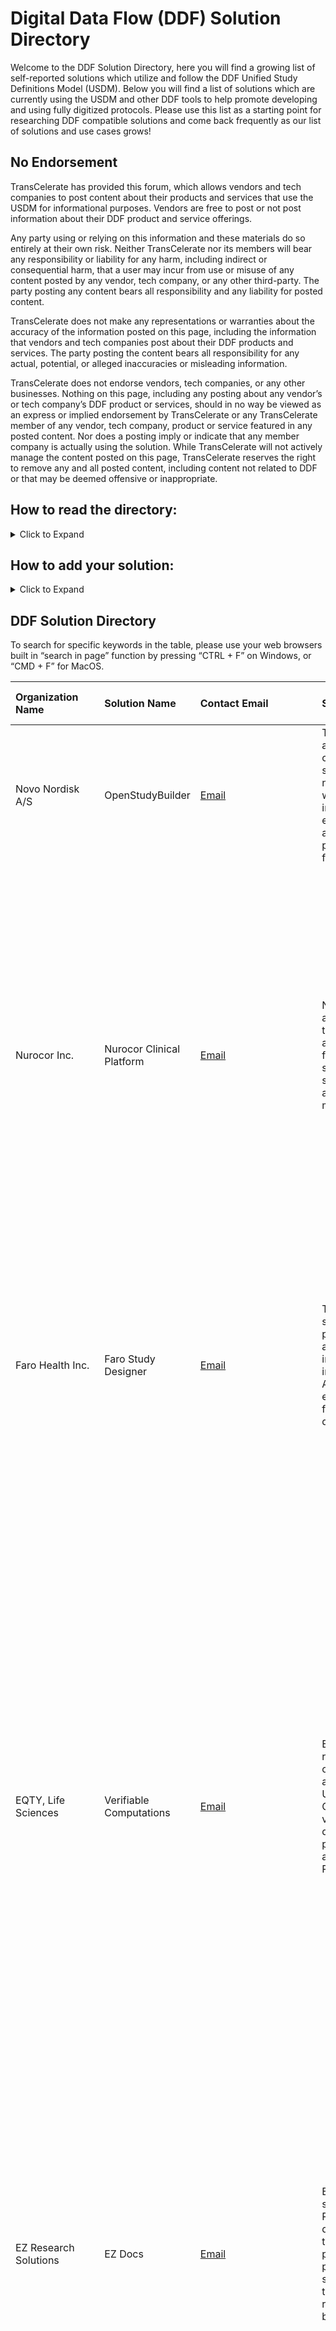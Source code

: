 # Digital Data Flow (DDF) Solution Directory
Welcome to the DDF Solution Directory, here you will find a growing list of self-reported solutions which utilize and follow the DDF Unified Study Definitions Model (USDM). Below you will find a list of solutions which are currently using the USDM and other DDF tools to help promote developing and using fully digitized protocols. Please use this list as a starting point for researching DDF compatible solutions and come back frequently as our list of solutions and use cases grows!

## No Endorsement
TransCelerate has provided this forum, which allows vendors and tech companies to post content about their products and services that use the USDM for informational purposes.  Vendors are free to post or not post information about their DDF product and service offerings. 

Any party using or relying on this information and these materials do so entirely at their own risk.  Neither TransCelerate nor its members will bear any responsibility or liability for any harm, including indirect or consequential harm, that a user may incur from use or misuse of any  content posted by any vendor, tech company, or any other third-party.  The party posting any content bears all responsibility and any liability for posted content.  

TransCelerate does not make any representations or warranties about the accuracy of the information posted on this page, including the information that vendors and tech companies post about their DDF products and services.   The party posting the content bears all responsibility for any actual, potential, or alleged inaccuracies or misleading information.  

TransCelerate does not endorse vendors, tech companies, or any other businesses.  Nothing on this page, including any posting about any vendor’s or tech company’s DDF product or services, should in no way be viewed as an express or implied endorsement by TransCelerate or any TransCelerate member of any vendor, tech company, product or service featured in any posted content.  Nor does a posting imply or indicate that any member company is actually using the solution.
While TransCelerate will not actively manage the content posted on this page, TransCelerate reserves the right to remove any and all posted content, including content not related to DDF or that may be deemed offensive or inappropriate.


## How to read the directory:
<details>

<summary>Click to Expand</summary>

<p></p>
Our current iteration of the DDF Solution Directory is meant to provide basic functionality for capturing and displaying solutions as they are submitted. New solutions will be appended to the bottom of the table in the order they are submitted, and we will work hard to ensure there are no duplications in the material.
<p></p>
<h3><u>Directory Table Colums</u></h3>
Each row of the table represents a unique solution, with colums containing the following information:
<p></p>
<ul>
<li><b>Organization Name</b> - Name of company or team which owns the solution</li>
<li><b>Solution Name</b> - Name of the specific DDF compatible solution</li>
<li><b>Contact Email</b> - Point of contact for more information on the solution</li>
<li><b>Solution Description</b> - Short description of what the solution does, limited to 250 characters max</li>
<li><b>More Info</b> - For more information, click this link to view the long description submitted with the solution</li>
<li><b>Covered Use Cases</b> - Specific use cases addressed by the solution (use case descriptions are below)</li>
<li><b>USDM Version Compatibility</b> - Latest compatible version of the USDM which the solution utilizes</li>
<li><b>Website</b> - External link to organizations website with more information on the specific solution</li>
<p></p>
</ul>
<h3><u>Use Case Descriptions</u></h3>
<ul>
<li><b>Data analytics and reporting</b> - Solutions automating SAP set-up and statistical analysis</li>
<li><b>Data storage in Metadata Repository (MDR)</b> - Solutions enabling data integration from/to an MDR</li>
<li><b>Decentralized Clinical Trials (DCT)</b> - Solutions organizing and/or facilitating DCT set up and operation</li>
<li><b>Diverse and Inclusive Trial Design</b> - Solutions capturing, displaying, and improving trial participant diversity</li>
<li><b>Electronic Data Capture (EDC)</b> - Solutions integrating data from/to EDC systems</li>
<li><b>Electronic Health Record (EHR)</b> - Solutions integrating data from/to EHR systems</li>
<li><b>eSource</b> - Solutions utilizing data integration from non-standard sources (i.e. wearables, in home diagnostics, etc.)</li>
<li><b>Operational systems (i.e. CTMS, IRT, etc.)</b> - Solutions integrating data from/to other operational systems</li>
<li><b>Patient eligibility screening</b> - Solutions utilizing inclusion/exclusion criteria for the purposes of screening participants</li>
<li><b>Registry reporting</b> - Solutions providing automated submission to data registries</li>
<li><b>Regulatory submission</b> - Solutions providing automated submission to regulatory bodies</li>
<li><b>Risk management</b> - Solutions supporting risk assessment, monitoring and/or analysis</li>
<li><b>Study authoring</b> - Solutions used to design and publish a study protocol</li>
</ul>

</details>

## How to add your solution:
<details>
  
<summary>Click to Expand</summary>

<p></p>
Please use the following link to add your solution to our list, specific instructions for completing the form can be found on the linked page.
<p></p>
<a href="https://github.com/transcelerate/ddf-directory/issues/new?assignees=&labels=&projects=&template=new-directory-entry.yml&title=%5BDDF+Directory+Entry%5D+%3A+Please+Copy+Solution+Name+Here">Click here to add your solution</a>
<p></p>
<i>(Note: We are utilizing Github's built in "Issue" function to define a custom form template and capture the solution information)</i>
<p></p>
Please ensure your information is correct before submitting your solution. Once submitted, it will be difficult to modify the captured information, and any site administration will take place once a quarter via written request to <a href="mailto:DDF@transceleratebiopharmainc.com">DDF@transceleratebiopharmainc.com</a>
<p></p>
  
</details>

## DDF Solution Directory

To search for specific keywords in the table, please use your web browsers built in “search in page” function by pressing “CTRL + F” on Windows, or “CMD + F” for MacOS.

| Organization Name | Solution Name | Contact Email | Solution Description | More Info | Covered Use Cases | USDM Version Compatibility | Website |
| :--- | :--- | :--- | :--- | :--- | :--- | :--- | :--- |
| Novo Nordisk A/S | OpenStudyBuilder | [Email](mailto:OpenStudyBuilder@gmail.com) | The OpenStudyBuilder is an open-source project for clinical study specifications. This tool is a new approach for working with studies that once fully implemented will drive end-to-end consistency and more efficient processes - all the way from proto | [More Information](https://github.com/transcelerate/ddf-directory/issues/4) | Data storage in Metadata Repository (MDR) | 3.0 | [LINK](https://novo-nordisk.gitlab.io/nn-public/openstudybuilder/project-description/) |
| Nurocor Inc. | Nurocor Clinical Platform | [Email](mailto:barrie.nelson@nurocor.com) | Nurocor Clinical Platform is a software application suite to create study definitions and streamline the digital flow from protocol to submission. Our clients save, conservatively, $8M and 8 months on the median Phase 3 study. | [More Information](https://github.com/transcelerate/ddf-directory/issues/5) | Data storage in Metadata Repository (MDR), Decentralized Clinical Trials (DCT), Diverse and Inclusive Trial Design, Electronic Data Capture (EDC), Operational systems (i.e. CTMS, IRT, etc.), Patient elegibility screening, Registry reporting, Study authoring, Specimen management, template based clinical document authoring in general | 3.0 | [LINK](https://nurocor.com) |
| Faro Health Inc. | Faro Study Designer | [Email](mailto:sales@farohealth.com) | The Faro Study Designer streamlines clinical trial protocol development with a digital-first approach, integrating real-time insights, modular design & AI. It addresses manual errors & automates tasks for seamless data flow from design to submission. | [More Information](https://github.com/transcelerate/ddf-directory/issues/6) | Data analytics and reporting, Decentralized Clinical Trials (DCT), Diverse and Inclusive Trial Design, Electronic Data Capture (EDC), Operational systems (i.e. CTMS, IRT, etc.), Study authoring, Digitalized Study Designer | 3.0 | [LINK](https://farohealth.com) |
| EQTY, Life Sciences | Verifiable Computations | [Email](mailto:alistair.dootson@eqtylab.io) | Ensuring transparency, reproducibility, and control over protocol creation and adherence to current USDM standards is crucial. Our technology provides visibility into the downstream impacts of protocol changes on analysis and CSR. Regulators can trus | [More Information](https://github.com/transcelerate/ddf-directory/issues/7) | Data analytics and reporting, Data storage in Metadata Repository (MDR), Decentralized Clinical Trials (DCT), Diverse and Inclusive Trial Design, Electronic Data Capture (EDC), Electronic Health Record (EHR), eSource, Operational systems (i.e. CTMS, IRT, etc.), Registry reporting, Regulatory submission, Risk management, Study authoring, We are honored to be considered for designing a modern clinical data and computational environment for regulators. This will enable RWE submissions, AI use, and eliminate data submissions by sponsors, simplifying management for federal organizations. | 3.0 | [LINK](eqytlab.io) |
| EZ Research Solutions | EZ Docs | [Email](mailto:angie.schwab@ezresearchsolutions.com) | EZDocs is an innovative software solution by EZ Research Solutions designed to revolutionize the clinical trial start-up process. This proprietary, patent-pending tool simplifies and accelerates the development of research studies by breaking the ent | [More Information](https://github.com/transcelerate/ddf-directory/issues/8) | Data storage in Metadata Repository (MDR), Decentralized Clinical Trials (DCT), Diverse and Inclusive Trial Design, eSource, Patient elegibility screening, Regulatory submission, Risk management, Study authoring | 2.0 | [LINK](https://www.ezresearchsolutions.com/) |
| Indegene, Inc. | Next Digital Protocol authoring | [Email](mailto:Mark.williams@indegene.com) | A web based User interface to author a new digital protocol using the Transcelerate Clinical Protocol Template (CPT) ( or a custom protocol  template) utilizing standards specified in CDISC’s USDM v3.0 to create a machine-readable JSON file as well a | [More Information](https://github.com/transcelerate/ddf-directory/issues/9) | Data analytics and reporting, Data storage in Metadata Repository (MDR), Decentralized Clinical Trials (DCT), Diverse and Inclusive Trial Design, Electronic Data Capture (EDC), Study authoring, Beyond currently working solutions for Protocol digitization, authoring and accelerating Clinical study database (eDC) specification design as a DDF downstream use case, Indegene’s NEXT protocol authoring and database accelerator platform was architected to enable future downstream use cases beyond the digital protocol and clinical study database creation such as application and process accelerators for creating digitized documents such as the SAP, standard study TLF specifications and CSR content from a “One Source of Truth” approach These additional DDF downstream use cases are a work in progress currently as standards for these deliverables and documents evolve. | 3.0 | [LINK](https://www.indegene.com/what-we-do/enterprise-clinical-solutions) |
| TATA CONSULTANCY SERVICES LTD. | TCS ADD™ Metadata Repository | [Email](mailto:mayank.bhatia@tcs.com) | https://www.tcs.com/what-we-do/products-platforms/tcs-add/solution/tcs-add-metadata-repository-platform | [More Information](https://github.com/transcelerate/ddf-directory/issues/10) | Data storage in Metadata Repository (MDR), Electronic Data Capture (EDC) | 3.0 | [LINK](https://www.tcs.com/what-we-do/products-platforms/tcs-add/solution/tcs-add-metadata-repository-platform) |
| Sycamore Informatics | Sycamore SPA (Structured Protocol Authoring) | [Email](mailto:pmalik@sycamoreinformatics.com) | Sycamore SPA manages structured study definition with machine-readable Schedule of Activities. The configurable templates allow us to produce Study Protocol, CSR, SAP, etc. The SoA automates the study CRF and other downstream specifications in Sycamo | [More Information](https://github.com/transcelerate/ddf-directory/issues/11) | Diverse and Inclusive Trial Design, Electronic Data Capture (EDC), eSource, Study authoring | 3.0 | [LINK](https://www.sycamoreinformatics.com) |
| Sycamore Informatics | Sycamore MDR (Metadata Repository) | [Email](mailto:pmalik@sycamoreinformatics.com) | Sycamore MDR is a metadata repository to manage Clinical Data Standards and build faster study specifications (EDC, DTS, SDTM) conforming to the standards and consume them for EDC build, SDTM transformation, etc. | [More Information](https://github.com/transcelerate/ddf-directory/issues/12) | Data storage in Metadata Repository (MDR), Diverse and Inclusive Trial Design, Electronic Data Capture (EDC) | 3.0 | [LINK](https://www.sycamoreinformatics.com) |
| Sycamore Informatics | Sycamore CDR (Clinical Data Repository) | [Email](mailto:pmalik@sycamoreinformatics.com) | Sycamore CDR enables secure clinical trial and real-world data storage, with granular role-based access, version control, blinding/unblinding, and compliance with data provenance and chain of custody regulations like 21CFR11, EU Annex 11, and ICH E6. | [More Information](https://github.com/transcelerate/ddf-directory/issues/13) | Data analytics and reporting, Diverse and Inclusive Trial Design, Electronic Data Capture (EDC), eSource, Operational systems (i.e. CTMS, IRT, etc.), Regulatory submission | 3.0 | [LINK](https://www.sycamoreinformatics.com) |
| Sycamore Informatics | Sycamore SCE (Statistical Computing Environment) | [Email](mailto:pmalik@sycamoreinformatics.com) | Sycamore SCE provides a single authoritative source for managing biostats and statistical programs. It offers version control, audit trails, traceable execution, dependency management, security, workflow and clinical reporting and analysis tasks. | [More Information](https://github.com/transcelerate/ddf-directory/issues/14) | Data analytics and reporting, Data storage in Metadata Repository (MDR), Regulatory submission, Statistical Computing Environment (SCE) | 3.0 | [LINK](https://www.sycamoreinformatics.com) |
| Sycamore Informatics | Sycamore DTM (Data Transformation Module) | [Email](mailto:pmalik@sycamoreinformatics.com) | Sycamore DTM automates the study data transformation to produce submission-ready SDTM datasets and define.xml. | [More Information](https://github.com/transcelerate/ddf-directory/issues/15) | Data analytics and reporting, Data storage in Metadata Repository (MDR), Diverse and Inclusive Trial Design, Electronic Data Capture (EDC), eSource, Regulatory submission, Statistical Computing Environment (SCE) | 3.0 | [LINK](https://www.sycamoreinformatics.com) |
| Sycamore Informatics | Sycamore DSW (Data Science Workbench) | [Email](mailto:pmalik@sycamoreinformatics.com) | Sycamore DSW allows reproducible clinical analyses using R and Python technologies within Sycamore SCE. It enables users to use R/Python programs and apps along with workflows, access control, and audit trail features. | [More Information](https://github.com/transcelerate/ddf-directory/issues/16) | Data analytics and reporting, Regulatory submission, Statistical Computing Environment (SCE) | 3.0 | [LINK](https://www.sycamoreinformatics.com) |
| Sycamore Informatics | Sycamore ODR (Operational Data Repository) | [Email](mailto:pmalik@sycamoreinformatics.com) | Sycamore ODR enables users to access Sycamore SCE’s operational data in real time for reporting and visualization purposes. | [More Information](https://github.com/transcelerate/ddf-directory/issues/17) | Data analytics and reporting, Statistical Computing Environment (SCE) | 3.0 |  |
| tenXclinical | tenXclinical AI Platform for Clinical Trial Research Operations | [Email](mailto:info@tenxclinical.com) | A private AI platform that distills information for study operations teams to efficiently train sites and make clinical research operations less tedious, attain higher quality data, and become more efficient. | [More Information](https://github.com/transcelerate/ddf-directory/issues/18) | Decentralized Clinical Trials (DCT), Diverse and Inclusive Trial Design, Operational systems (i.e. CTMS, IRT, etc.), Regulatory submission, Risk management, Study authoring, Clinical Trial GPT Copilot, Clinical Site Training, Regulatory Essential Document creating, Study Startup | 2.0 | [LINK](https://www.tenxclinical.com/contact) |
| NNIT | NNIT FHIR-USDM Methodology | [Email](mailto:brtt@nnit.com) | The NNIT USDM-FHIR Methodology revolutionizes clinical protocol data exchange by mapping the Unified Study Definitions Model (USDM) to Fast Healthcare Interoperability Resources (FHIR). This approach streamlines integration with downstream systems li | [More Information](https://github.com/transcelerate/ddf-directory/issues/19) | Electronic Data Capture (EDC), Electronic Health Record (EHR), Operational systems (i.e. CTMS, IRT, etc.) | 2.0 |  |
| Citeline | TrialScope Disclose | [Email](mailto:Arran.Carter@citeline.com) | TrialScope Disclose streamlines the clinical trial disclosure process with a unified platform that centralizes content and automates submissions to global registries. By eliminating duplication across multiple systems, the software minimizes complian | [More Information](https://github.com/transcelerate/ddf-directory/issues/20) | Operational systems (i.e. CTMS, IRT, etc.), Registry reporting, Regulatory submission, Risk management | 3.0 |  |
| Merative US L.P. | Zelta | [Email](mailto:Mark Laney Sr Director, Sales Engineering & Partnerships   laneym@merative.com) | Zelta, Merative's clinical trial solution, offers a unified CDMS/EDC platform. Trusted by top pharma, biotech, and medical device companies, it's been used in 4200+ trials across 100+ countries, covering all therapeutic areas and trial phases. | [More Information](https://github.com/transcelerate/ddf-directory/issues/21) | Decentralized Clinical Trials (DCT), Electronic Data Capture (EDC), eSource, Operational systems (i.e. CTMS, IRT, etc.), Patient elegibility screening | 3.0 | [LINK](https://www.merative.com/clinical-development) |
| Risklick | Protocol AI | [Email](mailto:poorya.amini@risklick.ch) | **Protocol AI** is an end-to-end software that enables experts to quickly develop digital protocols and study documents, ensuring compliance with ICH M11 and USDM standards | [More Information](https://github.com/transcelerate/ddf-directory/issues/22) | Data analytics and reporting, Data storage in Metadata Repository (MDR), Decentralized Clinical Trials (DCT), Diverse and Inclusive Trial Design, Electronic Data Capture (EDC), Operational systems (i.e. CTMS, IRT, etc.), Patient elegibility screening, Risk management, Study authoring | 3.0 | [LINK](https://risklick.ch) |
| data4knowledge ApS | d4k Technology Demonstrator | [Email](mailto:info@data4knowledge.dk) | The d4k Technology Demonstrator is built to illustrate the potential of using the Unified Study Definitions Model (USDM) with Biomedical Concepts (BCs) providing the foundation for the automation of downstream processes that industry has been lacking | [More Information](https://github.com/transcelerate/ddf-directory/issues/23) |  | 3.0 | [LINK](https://d4k.dk/2025/01/02/usdm-and-d4k-technology-demonstrator/) |
| Content Rules, Inc. | AI-readiness, structured content strategy, content architecture | [Email](mailto:reginap@contentrules.com) | We design content architectures that enable content reuse and automated integration of data and narrative content. We help companies adopt structured content authoring and optimize content for use with AI solutions. | [More Information](https://github.com/transcelerate/ddf-directory/issues/24) |  | 3.0 | [LINK](https://contentrules.com/pharmaceutical-and-biotechnology/) |
| BREAK TEST | BREAK TEST | [Email](mailto:BREAK TEST) | BREAK TEST | [More Information](https://github.com/transcelerate/ddf-directory/issues/25) | , BREAK TEST | 3.0 | [LINK](BREAK TEST) |